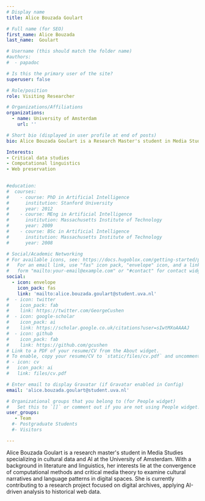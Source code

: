 ```yaml
---
# Display name
title: Alice Bouzada Goulart

# Full name (for SEO)
first_name: Alice Bouzada  
last_name:  Goulart

# Username (this should match the folder name)
#authors:
#  - papadoc

# Is this the primary user of the site?
superuser: false

# Role/position
role: Visiting Researcher

# Organizations/Affiliations
organizations:
  - name: University of Amsterdam
    url: ''

# Short bio (displayed in user profile at end of posts)
bio: Alice Bouzada Goulart is a Research Master's student in Media Studies specializing in Cultural Data and AI at the University of Amsterdam. 

Interests:
- Critical data studies
- Computational linguistics
- Web preservation
 

#education:
#  courses:
#    - course: PhD in Artificial Intelligence
#      institution: Stanford University
#      year: 2012
#    - course: MEng in Artificial Intelligence
#      institution: Massachusetts Institute of Technology
#      year: 2009
#    - course: BSc in Artificial Intelligence
#      institution: Massachusetts Institute of Technology
#      year: 2008

# Social/Academic Networking
# For available icons, see: https://docs.hugoblox.com/getting-started/page-builder/#icons
#   For an email link, use "fas" icon pack, "envelope" icon, and a link in the
#   form "mailto:your-email@example.com" or "#contact" for contact widget.
social:
  - icon: envelope
    icon_pack: fas
    link: 'mailto:alice.bouzada.goulart@student.uva.nl'
#  - icon: twitter
#    icon_pack: fab
#    link: https://twitter.com/GeorgeCushen
#  - icon: google-scholar
#    icon_pack: ai
#    link: https://scholar.google.co.uk/citations?user=sIwtMXoAAAAJ
#  - icon: github
#    icon_pack: fab
#    link: https://github.com/gcushen
# Link to a PDF of your resume/CV from the About widget.
# To enable, copy your resume/CV to `static/files/cv.pdf` and uncomment the lines below.
# - icon: cv
#   icon_pack: ai
#   link: files/cv.pdf

# Enter email to display Gravatar (if Gravatar enabled in Config)
email: 'alice.bouzada.goulart@student.uva.nl'

# Organizational groups that you belong to (for People widget)
#   Set this to `[]` or comment out if you are not using People widget.
user_groups:
   - Team
  #- Postgraduate Students
  #- Visitors

---
```


Alice Bouzada Goulart is a research master's student in Media Studies specializing in cultural data and AI at the University of Amsterdam. With a background in literature and linguistics, her interests lie at the convergence of computational methods and critical media theory to examine cultural narratives and language patterns in digital spaces. She is currently contributing to a research project focused on digital archives, applying AI-driven analysis to historical web data.